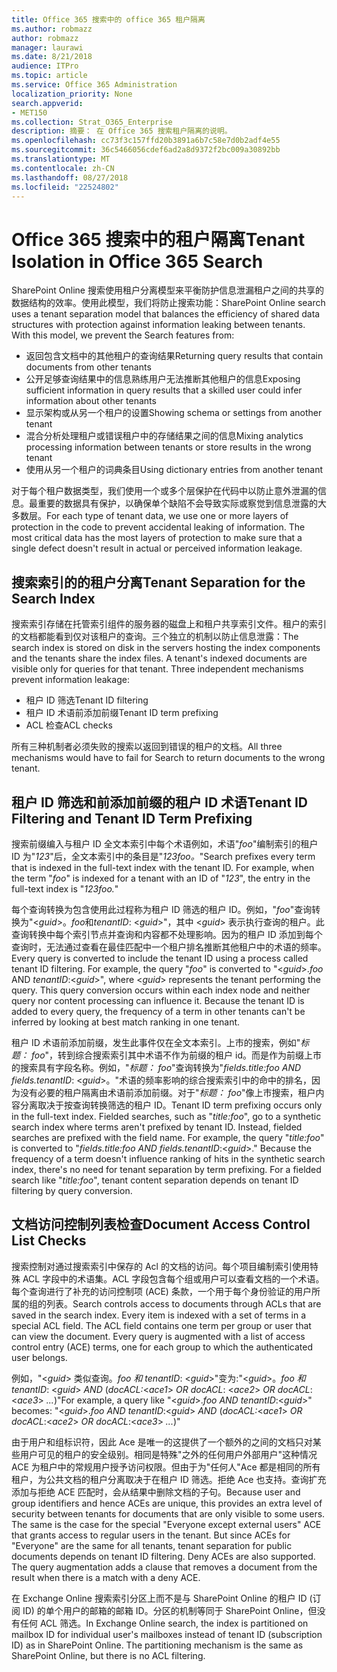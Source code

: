 ```yaml
---
title: Office 365 搜索中的 office 365 租户隔离
ms.author: robmazz
author: robmazz
manager: laurawi
ms.date: 8/21/2018
audience: ITPro
ms.topic: article
ms.service: Office 365 Administration
localization_priority: None
search.appverid:
- MET150
ms.collection: Strat_O365_Enterprise
description: 摘要： 在 Office 365 搜索租户隔离的说明。
ms.openlocfilehash: cc73f3c157ffd20b3891a6b7c58e7d0b2adf4e55
ms.sourcegitcommit: 36c5466056cdef6ad2a8d9372f2bc009a30892bb
ms.translationtype: MT
ms.contentlocale: zh-CN
ms.lasthandoff: 08/27/2018
ms.locfileid: "22524802"
---
```

# <a name="tenant-isolation-in-office-365-search"></a><span data-ttu-id="7f8d8-103">Office 365 搜索中的租户隔离</span><span class="sxs-lookup"><span data-stu-id="7f8d8-103">Tenant Isolation in Office 365 Search</span></span>
<span data-ttu-id="7f8d8-p101">SharePoint Online 搜索使用租户分离模型来平衡防护信息泄漏租户之间的共享的数据结构的效率。使用此模型，我们将防止搜索功能：</span><span class="sxs-lookup"><span data-stu-id="7f8d8-p101">SharePoint Online search uses a tenant separation model that balances the efficiency of shared data structures with protection against information leaking between tenants. With this model, we prevent the Search features from:</span></span>
- <span data-ttu-id="7f8d8-106">返回包含文档中的其他租户的查询结果</span><span class="sxs-lookup"><span data-stu-id="7f8d8-106">Returning query results that contain documents from other tenants</span></span>
- <span data-ttu-id="7f8d8-107">公开足够查询结果中的信息熟练用户无法推断其他租户的信息</span><span class="sxs-lookup"><span data-stu-id="7f8d8-107">Exposing sufficient information in query results that a skilled user could infer information about other tenants</span></span>
- <span data-ttu-id="7f8d8-108">显示架构或从另一个租户的设置</span><span class="sxs-lookup"><span data-stu-id="7f8d8-108">Showing schema or settings from another tenant</span></span>
- <span data-ttu-id="7f8d8-109">混合分析处理租户或错误租户中的存储结果之间的信息</span><span class="sxs-lookup"><span data-stu-id="7f8d8-109">Mixing analytics processing information between tenants or store results in the wrong tenant</span></span>
- <span data-ttu-id="7f8d8-110">使用从另一个租户的词典条目</span><span class="sxs-lookup"><span data-stu-id="7f8d8-110">Using dictionary entries from another tenant</span></span>

<span data-ttu-id="7f8d8-p102">对于每个租户数据类型，我们使用一个或多个层保护在代码中以防止意外泄漏的信息。最重要的数据具有保护，以确保单个缺陷不会导致实际或察觉到信息泄露的大多数层。</span><span class="sxs-lookup"><span data-stu-id="7f8d8-p102">For each type of tenant data, we use one or more layers of protection in the code to prevent accidental leaking of information. The most critical data has the most layers of protection to make sure that a single defect doesn't result in actual or perceived information leakage.</span></span>

## <a name="tenant-separation-for-the-search-index"></a><span data-ttu-id="7f8d8-113">搜索索引的的租户分离</span><span class="sxs-lookup"><span data-stu-id="7f8d8-113">Tenant Separation for the Search Index</span></span>
<span data-ttu-id="7f8d8-p103">搜索索引存储在托管索引组件的服务器的磁盘上和租户共享索引文件。租户的索引的文档都能看到仅对该租户的查询。三个独立的机制以防止信息泄露：</span><span class="sxs-lookup"><span data-stu-id="7f8d8-p103">The search index is stored on disk in the servers hosting the index components and the tenants share the index files. A tenant's indexed documents are visible only for queries for that tenant. Three independent mechanisms prevent information leakage:</span></span>
- <span data-ttu-id="7f8d8-117">租户 ID 筛选</span><span class="sxs-lookup"><span data-stu-id="7f8d8-117">Tenant ID filtering</span></span>
- <span data-ttu-id="7f8d8-118">租户 ID 术语前添加前缀</span><span class="sxs-lookup"><span data-stu-id="7f8d8-118">Tenant ID term prefixing</span></span>
- <span data-ttu-id="7f8d8-119">ACL 检查</span><span class="sxs-lookup"><span data-stu-id="7f8d8-119">ACL checks</span></span>

<span data-ttu-id="7f8d8-120">所有三种机制者必须失败的搜索以返回到错误的租户的文档。</span><span class="sxs-lookup"><span data-stu-id="7f8d8-120">All three mechanisms would have to fail for Search to return documents to the wrong tenant.</span></span>

## <a name="tenant-id-filtering-and-tenant-id-term-prefixing"></a><span data-ttu-id="7f8d8-121">租户 ID 筛选和前添加前缀的租户 ID 术语</span><span class="sxs-lookup"><span data-stu-id="7f8d8-121">Tenant ID Filtering and Tenant ID Term Prefixing</span></span>
<span data-ttu-id="7f8d8-p104">搜索前缀编入与租户 ID 全文本索引中每个术语例如，术语"*foo*"编制索引的租户 ID 为"*123*"后，全文本索引中的条目是"*123foo。*"</span><span class="sxs-lookup"><span data-stu-id="7f8d8-p104">Search prefixes every term that is indexed in the full-text index with the tenant ID. For example, when the term "*foo*" is indexed for a tenant with an ID of "*123*", the entry in the full-text index is "*123foo.*"</span></span>

<span data-ttu-id="7f8d8-p105">每个查询转换为包含使用此过程称为租户 ID 筛选的租户 ID。例如，"*foo*"查询转换为"<*guid*>。*foo*和*tenantID*: <*guid*>"，其中 <*guid*> 表示执行查询的租户。此查询转换中每个索引节点并查询和内容都不处理影响。因为的租户 ID 添加到每个查询时，无法通过查看在最佳匹配中一个租户排名推断其他租户中的术语的频率。</span><span class="sxs-lookup"><span data-stu-id="7f8d8-p105">Every query is converted to include the tenant ID using a process called tenant ID filtering. For example, the query "*foo*" is converted to "<*guid*>.*foo* AND *tenantID*:<*guid*>", where <*guid*> represents the tenant performing the query. This query conversion occurs within each index node and neither query nor content processing can influence it. Because the tenant ID is added to every query, the frequency of a term in other tenants can't be inferred by looking at best match ranking in one tenant.</span></span>

<span data-ttu-id="7f8d8-p106">租户 ID 术语前添加前缀，发生此事件仅在全文本索引。上市的搜索，例如"*标题： foo*"，转到综合搜索索引其中术语不作为前缀的租户 id。而是作为前缀上市的搜索具有字段名称。例如，"*标题： foo*"查询转换为"*fields.title:foo AND fields.tenantID*: <*guid*>。"术语的频率影响的综合搜索索引中的命中的排名，因为没有必要的租户隔离由术语前添加前缀。对于"*标题： foo*"像上市搜索，租户内容分离取决于按查询转换筛选的租户 ID。</span><span class="sxs-lookup"><span data-stu-id="7f8d8-p106">Tenant ID term prefixing occurs only in the full-text index. Fielded searches, such as "*title:foo*", go to a synthetic search index where terms aren't prefixed by tenant ID. Instead, fielded searches are prefixed with the field name. For example, the query "*title:foo*" is converted to "*fields.title:foo AND fields.tenantID*:<*guid*>." Because the frequency of a term doesn't influence ranking of hits in the synthetic search index, there's no need for tenant separation by term prefixing. For a fielded search like "*title:foo*", tenant content separation depends on tenant ID filtering by query conversion.</span></span>

## <a name="document-access-control-list-checks"></a><span data-ttu-id="7f8d8-134">文档访问控制列表检查</span><span class="sxs-lookup"><span data-stu-id="7f8d8-134">Document Access Control List Checks</span></span>
<span data-ttu-id="7f8d8-p107">搜索控制对通过搜索索引中保存的 Acl 的文档的访问。每个项目编制索引使用特殊 ACL 字段中的术语集。ACL 字段包含每个组或用户可以查看文档的一个术语。每个查询进行了补充的访问控制项 (ACE) 条款，一个用于每个身份验证的用户所属的组的列表。</span><span class="sxs-lookup"><span data-stu-id="7f8d8-p107">Search controls access to documents through ACLs that are saved in the search index. Every item is indexed with a set of terms in a special ACL field. The ACL field contains one term per group or user that can view the document. Every query is augmented with a list of access control entry (ACE) terms, one for each group to which the authenticated user belongs.</span></span>

<span data-ttu-id="7f8d8-139">例如，"<*guid*> 类似查询。*foo 和 tenantID*: <*guid*>"变为:"<*guid*>。*foo 和 tenantID*: <*guid*> *AND* (*docACL:*<*ace1*> *OR docACL*: <*ace2*> *OR docACL*: <*ace3*> *...*)"</span><span class="sxs-lookup"><span data-stu-id="7f8d8-139">For example, a query like "<*guid*>.*foo AND tenantID*:<*guid*>" becomes: "<*guid*>.*foo AND tenantID*:<*guid*> *AND* (*docACL:*<*ace1*> *OR docACL*:<*ace2*> *OR docACL*:<*ace3*> *...*)"</span></span>

<span data-ttu-id="7f8d8-p108">由于用户和组标识符，因此 Ace 是唯一的这提供了一个额外的之间的文档只对某些用户可见的租户的安全级别。相同是特殊"之外的任何用户外部用户"这种情况 ACE 为租户中的常规用户授予访问权限。但由于为"任何人"Ace 都是相同的所有租户，为公共文档的租户分离取决于在租户 ID 筛选。拒绝 Ace 也支持。查询扩充添加与拒绝 ACE 匹配时，会从结果中删除文档的子句。</span><span class="sxs-lookup"><span data-stu-id="7f8d8-p108">Because user and group identifiers and hence ACEs are unique, this provides an extra level of security between tenants for documents that are only visible to some users. The same is the case for the special "Everyone except external users" ACE that grants access to regular users in the tenant. But since ACEs for "Everyone" are the same for all tenants, tenant separation for public documents depends on tenant ID filtering. Deny ACEs are also supported. The query augmentation adds a clause that removes a document from the result when there is a match with a deny ACE.</span></span>

<span data-ttu-id="7f8d8-p109">在 Exchange Online 搜索索引分区上而不是与 SharePoint Online 的租户 ID (订阅 ID) 的单个用户的邮箱的邮箱 ID。分区的机制等同于 SharePoint Online，但没有任何 ACL 筛选。</span><span class="sxs-lookup"><span data-stu-id="7f8d8-p109">In Exchange Online search, the index is partitioned on mailbox ID for individual user's mailboxes instead of tenant ID (subscription ID) as in SharePoint Online. The partitioning mechanism is the same as SharePoint Online, but there is no ACL filtering.</span></span>
